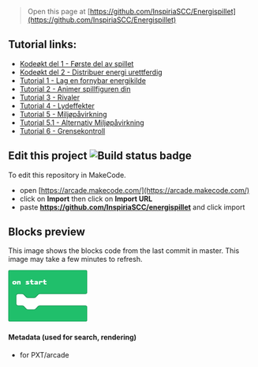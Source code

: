 


> Open this page at [https://github.com/InspiriaSCC/Energispillet](https://github.com/InspiriaSCC/Energispillet)

## Tutorial links:
* [Kodeøkt del 1 - Første del av spillet](https://arcade.makecode.com/#tutorial:github:InspiriaSCC/energispillet/tutorial01)
* [Kodeøkt del 2 - Distribuer energi urettferdig](https://arcade.makecode.com/#tutorial:github:InspiriaSCC/energispillet/tutorial02)
* [Tutorial 1 - Lag en fornybar energikilde](https://arcade.makecode.com/#tutorial:github:InspiriaSCC/energispillet/tutorial1n)
* [Tutorial 2 - Animer spillfiguren din](https://arcade.makecode.com/#tutorial:github:InspiriaSCC/energispillet/tutorial2n)
* [Tutorial 3 - Rivaler](https://arcade.makecode.com/#tutorial:github:InspiriaSCC/energispillet/tutorial3n)
* [Tutorial 4 - Lydeffekter](https://arcade.makecode.com/#tutorial:github:InspiriaSCC/energispillet/tutorial4n)
* [Tutorial 5 - Miljøpåvirkning](https://arcade.makecode.com/#tutorial:github:InspiriaSCC/energispillet/tutorial5n)
* [Tutorial 5.1 - Alternativ Miljøpåvirkning](https://arcade.makecode.com/#tutorial:github:InspiriaSCC/energispillet/tutorial5n2)
* [Tutorial 6 - Grensekontroll](https://arcade.makecode.com/#tutorial:github:InspiriaSCC/energispillet/tutorial6n)

## Edit this project ![Build status badge](https://github.com/InspiriaSCC/energispillet/workflows/MakeCode/badge.svg)

To edit this repository in MakeCode.

* open [https://arcade.makecode.com/](https://arcade.makecode.com/)
* click on **Import** then click on **Import URL**
* paste **https://github.com/InspiriaSCC/energispillet** and click import

## Blocks preview

This image shows the blocks code from the last commit in master.
This image may take a few minutes to refresh.

![A rendered view of the blocks](https://github.com/InspiriaSCC/energispillet/raw/master/.github/makecode/blocks.png)

#### Metadata (used for search, rendering)

* for PXT/arcade
<script src="https://makecode.com/gh-pages-embed.js"></script><script>makeCodeRender("{{ site.makecode.home_url }}", "{{ site.github.owner_name }}/{{ site.github.repository_name }}");</script>
